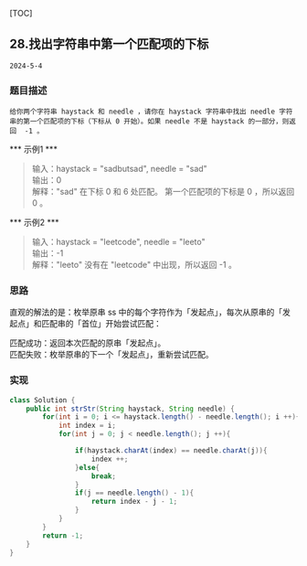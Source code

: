 [TOC]
## 28.找出字符串中第一个匹配项的下标

```
2024-5-4
```
### 题目描述
```
给你两个字符串 haystack 和 needle ，请你在 haystack 字符串中找出 needle 字符串的第一个匹配项的下标（下标从 0 开始）。如果 needle 不是 haystack 的一部分，则返回  -1 。
```
*** 示例1 ***
> 输入：haystack = "sadbutsad", needle = "sad"    
> 输出：0                   
> 解释："sad" 在下标 0 和 6 处匹配。
第一个匹配项的下标是 0 ，所以返回 0 。        

*** 示例2 ***
> 输入：haystack = "leetcode", needle = "leeto"       
> 输出：-1   
> 解释："leeto" 没有在 "leetcode" 中出现，所以返回 -1 。       
         
 
### 思路

直观的解法的是：枚举原串 ss 中的每个字符作为「发起点」，每次从原串的「发起点」和匹配串的「首位」开始尝试匹配：

匹配成功：返回本次匹配的原串「发起点」。    
匹配失败：枚举原串的下一个「发起点」，重新尝试匹配。    

### 实现
```java
class Solution {
    public int strStr(String haystack, String needle) {
        for(int i = 0; i <= haystack.length() - needle.length(); i ++){
            int index = i;
            for(int j = 0; j < needle.length(); j ++){

                if(haystack.charAt(index) == needle.charAt(j)){
                    index ++;
                }else{
                    break;
                }
                if(j == needle.length() - 1){
                    return index - j - 1;
                }
            }
        }
        return -1;
    }
}
```